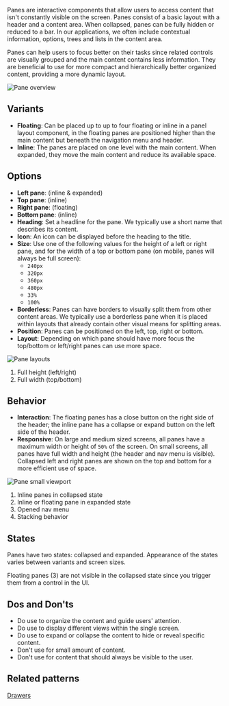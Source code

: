 Panes are interactive components that allow users to access content that isn't constantly visible on the screen. Panes consist of a basic layout with a header and a content area. When collapsed, panes can be fully hidden or reduced to a bar. In our applications, we often include contextual information, options, trees and lists in the content area. 

Panes can help users to focus better on their tasks since related controls are visually grouped and the main content contains less information. They are beneficial to use for more compact and hierarchically better organized content, providing a more dynamic layout.

![Pane overview](https://www.figma.com/file/wEptRgAezDU1z80Cn3eZ0o/iX-Pattern-Illustrations?type=design&node-id=1680-22044&mode=design&t=iP7h44Wf17P209P7-4)


## Variants

- **Floating**: Can be placed up to up to four floating or inline in a panel layout component, in the floating panes are positioned higher than the main content but beneath the navigation menu and header.
- **Inline**: The panes are placed on one level with the main content. When expanded, they move the main content and reduce its available space.

## Options
- **Left pane**: (inline & expanded)
- **Top pane**: (inline)
- **Right pane**: (floating)
- **Bottom pane**: (inline)
- **Heading**: Set a headline for the pane. We typically use a short name that describes its content.
- **Icon**: An icon can be displayed before the heading to the title.
- **Size**: Use one of the following values for the height of a left or right pane, and for the width of a top or bottom pane (on mobile, panes will always be full screen):
	- `240px`
	- `320px`
	- `360px`
	- `480px`
	- `33%`
	- `100%`
- **Borderless**: Panes can have borders to visually split them from other content areas. We typically use a borderless pane when it is placed within layouts that already contain other visual means for splitting areas.
- **Position**: Panes can be positioned on the left, top, right or bottom.
- **Layout**: Depending on which pane should have more focus the top/bottom or left/right panes can use more space.

![Pane layouts](https://www.figma.com/file/wEptRgAezDU1z80Cn3eZ0o/iX-Pattern-Illustrations?type=design&node-id=1681-28910&mode=design&t=iP7h44Wf17P209P7-4)

1. Full height (left/right)
2. Full width (top/bottom)

## Behavior 

- **Interaction**: The floating panes has a close button on the right side of the header; the inline pane has a collapse or expand button on the left side of the header.
- **Responsive**: On large and medium sized screens, all panes have a maximum width or height of `50%` of the screen. On small screens, all panes have full width and height (the header and nav menu is visible).  Collapsed left and right panes are shown on the top and bottom for a more efficient use of space.

![Pane small viewport](https://www.figma.com/file/wEptRgAezDU1z80Cn3eZ0o/iX-Pattern-Illustrations?type=design&node-id=1680-26548&mode=design&t=iP7h44Wf17P209P7-4)

1. Inline panes in collapsed state
2. Inline or floating pane in expanded state
3. Opened nav menu
4. Stacking behavior

## States

Panes have two states: collapsed and expanded. Appearance of the states varies between variants and screen sizes.

Floating panes (3) are not visible in the collapsed state since you trigger them from a control in the UI.


## Dos and Don'ts

- Do use to organize the content and guide users' attention. 
- Do use to display different views within the single screen. 
- Do use to expand or collapse the content to hide or reveal specific content. 
- Don't use for small amount of content.  
- Don't use for content that should always be visible to the user.

## Related patterns

[Drawers](./drawers.md)
